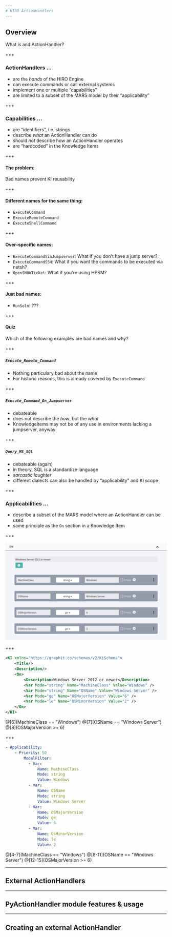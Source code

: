 ```yaml
---
# HIRO ActionHandlers
---
```

## Overview
What *is* and ActionHandler?

+++
### ActionHandlers …
- <span class="fragment">are the *hands* of the HIRO Engine</span>
- <span class="fragment">can execute commands or call external systems</span>
- <span class="fragment">implement one or multiple “capabilities”</span>
- <span class="fragment">are limited to a subset of the MARS model by their “applicability”</span>

+++
### Capabilities …
- <span class="fragment">are “identifiers”, i.e. strings</span>
- <span class="fragment">describe *what* an ActionHandler can do</span>
- <span class="fragment">should *not* describe how an ActionHandler operates</span>
- <span class="fragment">are “hardcoded” in the Knowledge Items</span>

+++
#### The problem:
Bad names prevent KI reusability

+++
#### Different names for the same thing:
- <span class="fragment">`ExecuteCommand`</span>
- <span class="fragment">`ExecuteRemoteCommand`</span>
- <span class="fragment">`ExecuteShellCommand`</span>

+++
#### Over–specific names:
- <span class="fragment">`ExecuteCommandViaJumpserver`: What if you don't have a jump server?</span>
- <span class="fragment">`ExecuteCommandSSH`: What if you want the commands to be executed via netsh?</span>
- <span class="fragment">`OpenSNOWTicket`: What if you're using HPSM?</span>

+++
#### Just bad names:
- <span class="fragment">`RunSoln`: ???</span>

+++
#### Quiz
Which of the following examples are bad names and why?

+++
##### `Execute_Remote_Command`
- <span class="fragment">Nothing particulary bad about the name</span>
- <span class="fragment">For historic reasons, this is already covered by `ExecuteCommand`</span>

+++
##### `Execute_Command_On_Jumpserver`
- <span class="fragment">debateable</span>
- <span class="fragment">does not describe the *how*, but the *what*</span>
- <span class="fragment">KnowledgeItems may not be of any use in environments lacking a jumpserver, anyway</span>

+++
##### `Query_MS_SQL`
- <span class="fragment">debateable (again)</span>
- <span class="fragment">in theory, SQL is a standardize language</span>
- <span class="fragment">*sarcastic laughter*</span>
- <span class="fragment">different dialects can also be handled by “applicability” and KI scope</span>

+++
### Applicabilities …
- <span class="fragment">describe a subset of the MARS model where an ActionHandler can be used</span>
- <span class="fragment">same principle as the `On` section in a Knowledge Item</span>

+++

![KnowledgeItem On section](docs/presentations/assets/screenshot_kie_on.png)

+++

~~~xml
<KI xmlns="https://graphit.co/schemas/v2/KiSchema">
    <Title/>
    <Description/>
    <On>
        <Description>Windows Server 2012 or newer</Description>
        <Var Mode="string" Name="MachineClass" Value="Windows" />
        <Var Mode="string" Name="OSName" Value="Windows Server" />
        <Var Mode="ge" Name="OSMajorVersion" Value="6" />
        <Var Mode="le" Name="OSMinorVersion" Value="2" />
    </On>
</KI>
~~~
@[6](MachineClass == "Windows")
@[7](OSName == "Windows Server")
@[8](OSMajorVersion >= 6)

+++

~~~yaml
- Applicability:
    - Priority: 50
        ModelFilter:
          - Var:
              Name: MachineClass
              Mode: string
              Value: Windows
          - Var:
              Name: OSName
              Mode: string
              Value: Windows Server
          - Var:
              Name: OSMajorVersion
              Mode: ge
              Value: 6
          - Var:
              Name: OSMinorVersion
              Mode: le
              Value: 2
~~~
@[4-7](MachineClass == "Windows")
@[8-11](OSName == "Windows Server")
@[12-15](OSMajorVersion >= 6)

---

## External ActionHandlers

---

## PyActionHandler module features & usage

---

## Creating an external ActionHandler
